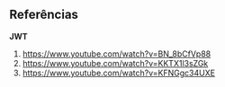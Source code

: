 ## Referências

**JWT**

1. https://www.youtube.com/watch?v=BN_8bCfVp88
2. https://www.youtube.com/watch?v=KKTX1l3sZGk
3. https://www.youtube.com/watch?v=KFNGgc34UXE
